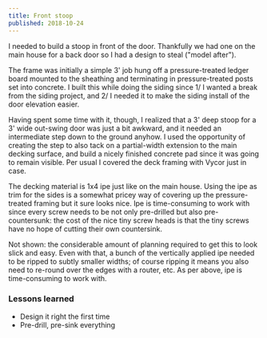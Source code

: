 ```yaml
---
title: Front stoop
published: 2018-10-24
---
```


I needed to build a stoop in front of the door. Thankfully we had one on the main house for a back door so I had a design to steal ("model after").

The frame was initially a simple 3' job hung off a pressure-treated ledger board mounted to the sheathing and terminating in pressure-treated posts set into concrete.
I built this while doing the siding since 1/ I wanted a break from the siding project, and 2/ I needed it to make the siding install of the door elevation easier.

Having spent some time with it, though, I realized that a 3' deep stoop for a 3' wide out-swing door was just a bit awkward, and it needed an intermediate step down to the ground anyhow.
I used the opportunity of creating the step to also tack on a partial-width extension to the main decking surface, and build a nicely finished concrete pad since it was going to remain visible.
Per usual I covered the deck framing with Vycor just in case.

<?# SimpleFigure src="images/IMG_20181019_164254.jpg" caption="Completed deck framing" /?>

The decking material is 1x4 ipe just like on the main house. Using the ipe as trim for the sides is a somewhat pricey way of covering up the pressure-treated framing but it sure looks nice.
Ipe is time-consuming to work with since every screw needs to be not only pre-drilled but also pre-countersunk:
the cost of the nice tiny screw heads is that the tiny screws have no hope of cutting their own countersink.

Not shown: the considerable amount of planning required to get this to look slick and easy.
Even with that, a bunch of the vertically applied ipe needed to be ripped to subtly smaller widths; of course ripping it means you also need to re-round over the edges with a router, etc.
As per above, ipe is time-consuming to work with.

<?# SimpleFigure src="images/IMG_20181024_141747.jpg" caption="Completed deck with decking and trim" /?>

### Lessons learned

- Design it right the first time
- Pre-drill, pre-sink everything

